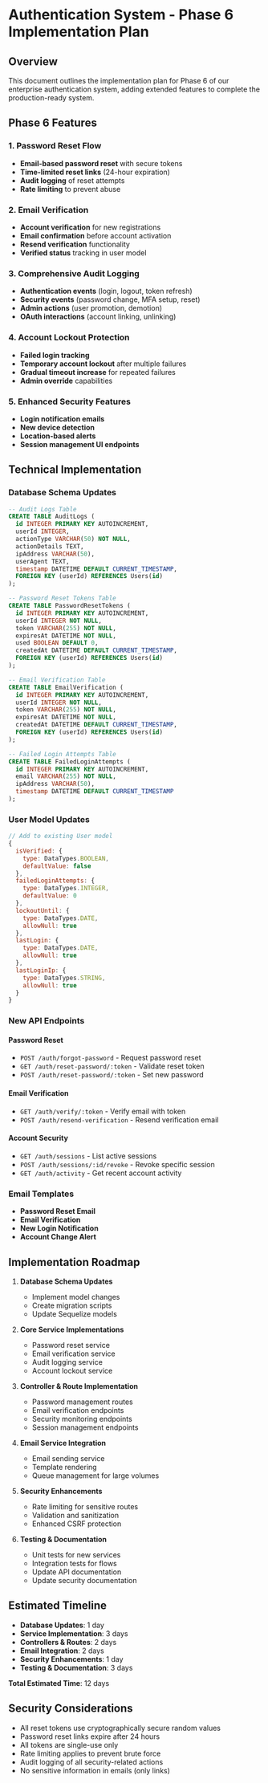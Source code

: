 # Authentication System - Phase 6 Implementation Plan

## Overview
This document outlines the implementation plan for Phase 6 of our enterprise authentication system, adding extended features to complete the production-ready system.

## Phase 6 Features

### 1. Password Reset Flow
- **Email-based password reset** with secure tokens
- **Time-limited reset links** (24-hour expiration)
- **Audit logging** of reset attempts
- **Rate limiting** to prevent abuse

### 2. Email Verification
- **Account verification** for new registrations
- **Email confirmation** before account activation
- **Resend verification** functionality
- **Verified status** tracking in user model

### 3. Comprehensive Audit Logging
- **Authentication events** (login, logout, token refresh)
- **Security events** (password change, MFA setup, reset)
- **Admin actions** (user promotion, demotion)
- **OAuth interactions** (account linking, unlinking)

### 4. Account Lockout Protection
- **Failed login tracking**
- **Temporary account lockout** after multiple failures
- **Gradual timeout increase** for repeated failures
- **Admin override** capabilities

### 5. Enhanced Security Features
- **Login notification emails**
- **New device detection**
- **Location-based alerts**
- **Session management UI endpoints**

## Technical Implementation

### Database Schema Updates
```sql
-- Audit Logs Table
CREATE TABLE AuditLogs (
  id INTEGER PRIMARY KEY AUTOINCREMENT,
  userId INTEGER,
  actionType VARCHAR(50) NOT NULL,
  actionDetails TEXT,
  ipAddress VARCHAR(50),
  userAgent TEXT,
  timestamp DATETIME DEFAULT CURRENT_TIMESTAMP,
  FOREIGN KEY (userId) REFERENCES Users(id)
);

-- Password Reset Tokens Table
CREATE TABLE PasswordResetTokens (
  id INTEGER PRIMARY KEY AUTOINCREMENT,
  userId INTEGER NOT NULL,
  token VARCHAR(255) NOT NULL,
  expiresAt DATETIME NOT NULL,
  used BOOLEAN DEFAULT 0,
  createdAt DATETIME DEFAULT CURRENT_TIMESTAMP,
  FOREIGN KEY (userId) REFERENCES Users(id)
);

-- Email Verification Table
CREATE TABLE EmailVerification (
  id INTEGER PRIMARY KEY AUTOINCREMENT,
  userId INTEGER NOT NULL,
  token VARCHAR(255) NOT NULL,
  expiresAt DATETIME NOT NULL,
  createdAt DATETIME DEFAULT CURRENT_TIMESTAMP,
  FOREIGN KEY (userId) REFERENCES Users(id)
);

-- Failed Login Attempts Table
CREATE TABLE FailedLoginAttempts (
  id INTEGER PRIMARY KEY AUTOINCREMENT,
  email VARCHAR(255) NOT NULL,
  ipAddress VARCHAR(50),
  timestamp DATETIME DEFAULT CURRENT_TIMESTAMP
);
```

### User Model Updates
```javascript
// Add to existing User model
{
  isVerified: {
    type: DataTypes.BOOLEAN,
    defaultValue: false
  },
  failedLoginAttempts: {
    type: DataTypes.INTEGER,
    defaultValue: 0
  },
  lockoutUntil: {
    type: DataTypes.DATE,
    allowNull: true
  },
  lastLogin: {
    type: DataTypes.DATE,
    allowNull: true
  },
  lastLoginIp: {
    type: DataTypes.STRING,
    allowNull: true
  }
}
```

### New API Endpoints

#### Password Reset
- `POST /auth/forgot-password` - Request password reset
- `GET /auth/reset-password/:token` - Validate reset token
- `POST /auth/reset-password/:token` - Set new password

#### Email Verification
- `GET /auth/verify/:token` - Verify email with token
- `POST /auth/resend-verification` - Resend verification email

#### Account Security
- `GET /auth/sessions` - List active sessions
- `POST /auth/sessions/:id/revoke` - Revoke specific session
- `GET /auth/activity` - Get recent account activity

### Email Templates
- **Password Reset Email**
- **Email Verification**
- **New Login Notification**
- **Account Change Alert**

## Implementation Roadmap

1. **Database Schema Updates**
   - Implement model changes
   - Create migration scripts
   - Update Sequelize models

2. **Core Service Implementations**
   - Password reset service
   - Email verification service
   - Audit logging service
   - Account lockout service

3. **Controller & Route Implementation**
   - Password management routes
   - Email verification endpoints
   - Security monitoring endpoints
   - Session management endpoints

4. **Email Service Integration**
   - Email sending service
   - Template rendering
   - Queue management for large volumes

5. **Security Enhancements**
   - Rate limiting for sensitive routes
   - Validation and sanitization
   - Enhanced CSRF protection

6. **Testing & Documentation**
   - Unit tests for new services
   - Integration tests for flows
   - Update API documentation
   - Update security documentation

## Estimated Timeline
- **Database Updates**: 1 day
- **Service Implementation**: 3 days
- **Controllers & Routes**: 2 days
- **Email Integration**: 2 days
- **Security Enhancements**: 1 day
- **Testing & Documentation**: 3 days

**Total Estimated Time**: 12 days

## Security Considerations
- All reset tokens use cryptographically secure random values
- Password reset links expire after 24 hours
- All tokens are single-use only
- Rate limiting applies to prevent brute force
- Audit logging of all security-related actions
- No sensitive information in emails (only links)
